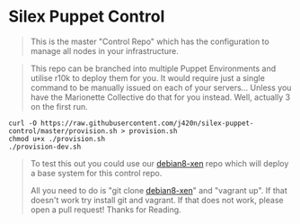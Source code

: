 Silex Puppet Control
====================
>
>This is the master "Control Repo" which has the configuration to manage all nodes in your infrastructure.

>This repo can be branched into multiple Puppet Environments and utilise r10k to deploy them for you.
>It would require just a single command to be manually issued on each of your servers...
>Unless you have the Marionette Collective do that for you instead.
>Well, actually 3 on the first run.

    curl -O https://raw.githubusercontent.com/j420n/silex-puppet-control/master/provision.sh > provision.sh
    chmod u+x ./provision.sh
    ./provision-dev.sh

>To test this out you could use our [debian8-xen] repo which will deploy a base system for this control repo.
>
>All you need to do is "git clone [debian8-xen]" and "vagrant up".
>If that doesn't work try install git and vagrant.
>If that does not work, please open a pull request!
>Thanks for Reading.

[debian8-xen]: https://github.com/j420n/vagrant-debian8-xen.git